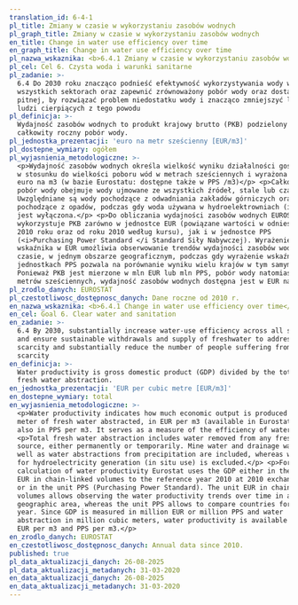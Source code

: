 ```yaml
---
translation_id: 6-4-1
pl_title: Zmiany w czasie w wykorzystaniu zasobów wodnych
pl_graph_title: Zmiany w czasie w wykorzystaniu zasobów wodnych
en_title: Change in water use efficiency over time
en_graph_title: Change in water use efficiency over time
pl_nazwa_wskaznika: <b>6.4.1 Zmiany w czasie w wykorzystaniu zasobów wodnych</b>
pl_cel: Cel 6. Czysta woda i warunki sanitarne
pl_zadanie: >-
  6.4 Do 2030 roku znacząco podnieść efektywność wykorzystywania wody we
  wszystkich sektorach oraz zapewnić zrównoważony pobór wody oraz dostawy wody
  pitnej, by rozwiązać problem niedostatku wody i znacząco zmniejszyć liczbę
  ludzi cierpiących z tego powodu
pl_definicja: >-
  Wydajność zasobów wodnych to produkt krajowy brutto (PKB) podzielony przez
  całkowity roczny pobór wody.
pl_jednostka_prezentacji: 'euro na metr sześcienny [EUR/m3]'
pl_dostepne_wymiary: ogółem
pl_wyjasnienia_metodologiczne: >-
  <p>Wydajność zasobów wodnych określa wielkość wyniku działalności gospodarczej
  w stosunku do wielkości poboru wód w metrach sześciennych i wyrażona jest w
  euro na m3 (w bazie Eurostatu: dostępne także w PPS /m3)</p> <p>Całkowity
  pobór wody obejmuje wody ujmowane ze wszystkich źródeł, stale lub czasowo.
  Uwzględniane są wody pochodzące z odwadniania zakładów górniczych oraz wody
  pochodzące z opadów, podczas gdy woda używana w hydroelektrowniach (in-situ)
  jest wyłączona.</p> <p>Do obliczania wydajności zasobów wodnych EUROSTAT
  wykorzystuje PKB zarówno w jednostce EUR (powiązane wartości w odniesieniu do
  2010 roku oraz od roku 2010 według kursu), jak i w jednostce PPS
  (<i>Purchasing Power Standard </i Standard Siły Nabywczej). Wyrażenie
  wskaźnika w EUR umożliwia obserwowanie trendów wydajności zasobów wodnych w
  czasie, w jednym obszarze geograficznym, podczas gdy wyrażenie wskaźnika w
  jednostkach PPS pozwala na porównanie wyniku wielu krajów w tym samym roku.
  Ponieważ PKB jest mierzone w mln EUR lub mln PPS, pobór wody natomiast w mln
  metrów sześciennych, wydajność zasobów wodnych dostępna jest w EUR na m3.</p>
pl_zrodlo_danych: EUROSTAT
pl_czestotliwosc_dostępnosc_danych: Dane roczne od 2010 r.
en_nazwa_wskaznika: <b>6.4.1 Change in water use efficiency over time</b>
en_cel: Goal 6. Clear water and sanitation
en_zadanie: >-
  6.4 By 2030, substantially increase water-use efficiency across all sectors
  and ensure sustainable withdrawals and supply of freshwater to address water
  scarcity and substantially reduce the number of people suffering from water
  scarcity
en_definicja: >-
  Water productivity is gross domestic product (GDP) divided by the total annual
  fresh water abstraction.
en_jednostka_prezentacji: 'EUR per cubic metre [EUR/m3]'
en_dostepne_wymiary: total
en_wyjasnienia_metodologiczne: >-
  <p>Water productivity indicates how much economic output is produced per cubic
  meter of fresh water abstracted, in EUR per m3 (available in Eurostat database
  also in PPS per m3. It serves as a measure of the efficiency of water use.</p>
  <p>Total fresh water abstraction includes water removed from any fresh water
  source, either permanently or temporarily. Mine water and drainage water as
  well as water abstractions from precipitation are included, whereas water used
  for hydroelectricity generation (in situ use) is excluded.</p> <p>For the
  calculation of water productivity Eurostat uses the GDP either in the unit of
  EUR in chain-linked volumes to the reference year 2010 at 2010 exchange rates
  or in the unit PPS (Purchasing Power Standard). The unit EUR in chain linked
  volumes allows observing the water productivity trends over time in a single
  geographic area, whereas the unit PPS allows to compare countries for the same
  year. Since GDP is measured in million EUR or million PPS and water
  abstraction in million cubic meters, water productivity is available in both
  EUR per m3 and PPS per m3.</p>
en_zrodlo_danych: EUROSTAT
en_czestotliwosc_dostępnosc_danych: Annual data since 2010.
published: true
pl_data_aktualizacji_danych: 26-08-2025
pl_data_aktualizacji_metadanych: 31-03-2020
en_data_aktualizacji_danych: 26-08-2025
en_data_aktualizacji_metadanych: 31-03-2020
---
```

